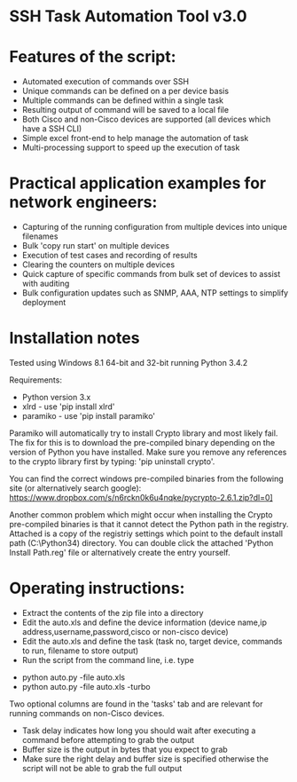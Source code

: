 # SSH Task Automation Tool v3.0 


Features of the script:
==========================
* Automated execution of commands over SSH
* Unique commands can be defined on a per device basis
* Multiple commands can be defined within a single task 
* Resulting output of command will be saved to a local file 
* Both Cisco and non-Cisco devices are supported (all devices which have a SSH CLI)
* Simple excel front-end to help manage the automation of task
* Multi-processing support to speed up the execution of task


Practical application examples for network engineers:
=======================================================
* Capturing of the running configuration from multiple devices into unique filenames
* Bulk 'copy run start' on multiple devices
* Execution of test cases and recording of results
* Clearing the counters on multiple devices
* Quick capture of specific commands from bulk set of devices to assist with auditing
* Bulk configuration updates such as SNMP, AAA, NTP settings to simplify deployment


Installation notes
====================
Tested using Windows 8.1 64-bit and 32-bit running Python 3.4.2

Requirements:
* Python version 3.x
* xlrd      - use 'pip install xlrd'
* paramiko  - use 'pip install paramiko'

Paramiko will automatically try to install Crypto library and most likely fail.  The fix for this is to download the pre-compiled binary depending on the version of Python you have installed.  Make sure you remove any references to the crypto library first by typing: 'pip uninstall crypto'.

You can find the correct windows pre-compiled binaries from the following site (or alternatively search google): 
https://www.dropbox.com/s/n6rckn0k6u4nqke/pycrypto-2.6.1.zip?dl=0]

Another common problem which might occur when installing the Crypto pre-compiled binaries is that it cannot detect the Python path in the registry.  Attached is a copy of the registriy settings which point to the default install path (C:\Python34) directory.  You can double click the attached 'Python Install Path.reg' file or alternatively create the entry yourself.


Operating instructions:
=========================
* Extract the contents of the zip file into a directory
* Edit the auto.xls and define the device information (device name,ip address,username,password,cisco or non-cisco device)
* Edit the auto.xls and define the task (task no, target device, commands to run, filename to store output)
* Run the script from the command line, i.e. type 
 - python auto.py -file auto.xls 
 - python auto.py -file auto.xls -turbo


Two optional columns are found in the 'tasks' tab and are relevant for running commands on non-Cisco devices.  
 - Task delay indicates how long you should wait after executing a command before attempting to grab the output
 - Buffer size is the output in bytes that you expect to grab
 - Make sure the right delay and buffer size is specified otherwise the script will not be able to grab the full output
